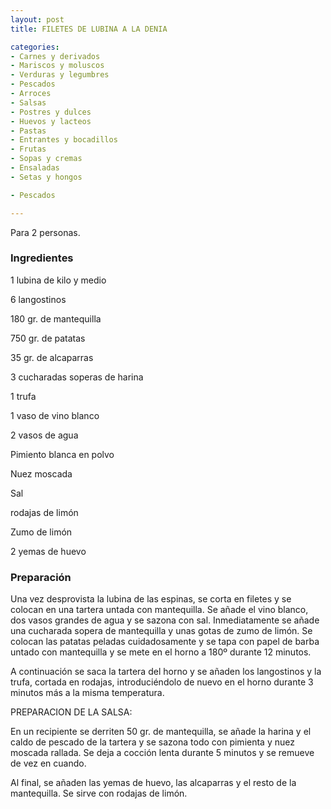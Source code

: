 ```yaml
---
layout: post
title: FILETES DE LUBINA A LA DENIA

categories:
- Carnes y derivados
- Mariscos y moluscos
- Verduras y legumbres
- Pescados
- Arroces
- Salsas
- Postres y dulces
- Huevos y lacteos
- Pastas
- Entrantes y bocadillos
- Frutas
- Sopas y cremas
- Ensaladas
- Setas y hongos

- Pescados

---
```

Para 2 personas.

<h3>Ingredientes</h3>

1 lubina de kilo y medio

6 langostinos

180 gr. de mantequilla

750 gr. de patatas

35 gr. de alcaparras

3 cucharadas soperas de harina

1 trufa

1 vaso de vino blanco

2 vasos de agua

Pimiento blanca en polvo

Nuez moscada

Sal

rodajas de limón

Zumo de limón

2 yemas de huevo

<h3>Preparación</h3>

Una vez desprovista la lubina de las espinas, se corta en filetes y se colocan en una tartera untada con mantequilla. Se añade el vino blanco, dos vasos grandes de agua y se sazona con sal. Inmediatamente se añade una cucharada sopera de mantequilla y unas gotas de zumo de limón. Se colocan las patatas peladas cuidadosamente y se tapa con papel de barba untado con mantequilla y se mete en el horno a 180&ordm; durante 12 minutos.

A continuación se saca la tartera del horno y se añaden los langostinos y la trufa, cortada en rodajas, introduciéndolo de nuevo en el horno durante 3 minutos más a la misma temperatura.

PREPARACION DE LA SALSA:

En un recipiente se derriten 50 gr. de mantequilla, se añade la harina y el caldo de pescado de la tartera y se sazona todo con pimienta y nuez moscada rallada. Se deja a cocción lenta durante 5 minutos y se remueve de vez en cuando.

Al final, se añaden las yemas de huevo, las alcaparras y el resto de la mantequilla. Se sirve con rodajas de limón.

